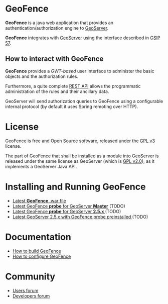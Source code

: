 GeoFence
==================================================

**GeoFence** is a java web application that provides an authentication/authorization engine to [GeoServer](http://www.geoserver.org).

**GeoFence** integrates with [GeoServer](http://www.geoserver.org) using the interface 
described in [GSIP 57](http://geoserver.org/display/GEOS/GSIP+57+-+Improving+GeoServer+authorization+framework).

How to interact with GeoFence
--------------------------------------------------
**GeoFence** provides a _GWT-based_ user interface to administer the basic objects and the authorization rules.

Furthermore, a quite complete [REST API](https://github.com/geosolutions-it/geofence/wiki/REST-API) allows the programmatic administration of the rules and their ancillary data.

GeoServer will send authorization queries to GeoFence using a configurable internal protocol (by default it uses Spring remoting over HTTP).

License
==================================================
GeoFence is free and Open Source software, released under the [GPL v3](http://www.gnu.org/licenses/gpl.html) license.

The part of GeoFence that shall be installed as a module into GeoServer is released under the same license as GeoServer (which is [GPL v2.0](http://www.gnu.org/licenses/old-licenses/gpl-2.0.html)), as it implements a GeoServer Java API.

Installing and Running GeoFence
==================================================
* [Latest **GeoFence** .war file](http://build.geo-solutions.it/geofence/nightly/latest/geofence.war)
* [Latest GeoFence **probe** for GeoServer **Master**](http://build.geo-solutions.it/geofence/nightly/latest/geofence-security-2.2-SNAPSHOT.jar) (TODO)
* [Latest GeoFence **probe** for GeoServer **2.5.x** ](http://build.geo-solutions.it/geofence/nightly/latest/geofence-security-2.2-SNAPSHOT.jar) (TODO)
* [Latest GeoServer 2.5.x with GeoFence probe preinstalled ](http://build.geo-solutions.it/geofence/nightly/latest/geofence-security-2.2-SNAPSHOT.jar) (TODO)


Documentation
==================================================
* [How to build GeoFence](https://github.com/geosolutions-it/geofence/wiki/Building-instructions)
* [How to configure GeoFence](https://github.com/geosolutions-it/geofence/wiki/WebApps-configuration)

Community
==================================================
* [Users forum](https://groups.google.com/forum/#!forum/geofence-users)
* [Developers forum](https://groups.google.com/forum/#!forum/geofence-developers)
